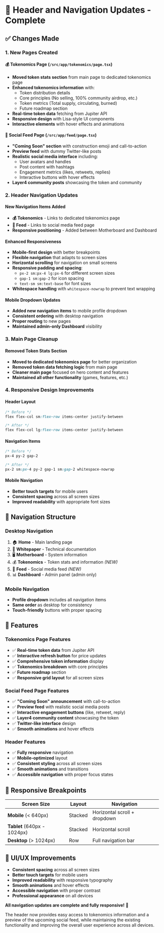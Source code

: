 # 🎯 **Header and Navigation Updates - Complete**

## ✅ **Changes Made**

### **1. New Pages Created**

#### **💰 Tokenomics Page (`/src/app/tokenomics/page.tsx`)**
- **Moved token stats section** from main page to dedicated tokenomics page
- **Enhanced tokenomics information** with:
  - Token distribution details
  - Core principles (No selling, 100% community airdrop, etc.)
  - Token metrics (Total supply, circulating, burned)
  - Future roadmap section
- **Real-time token data** fetching from Jupiter API
- **Responsive design** with Lisa-style UI components
- **Interactive elements** with hover effects and animations

#### **📱 Social Feed Page (`/src/app/feed/page.tsx`)**
- **"Coming Soon" section** with construction emoji and call-to-action
- **Preview feed** with dummy Twitter-like posts
- **Realistic social media interface** including:
  - User avatars and handles
  - Post content with hashtags
  - Engagement metrics (likes, retweets, replies)
  - Interactive buttons with hover effects
- **Layer4 community posts** showcasing the token and community

### **2. Header Navigation Updates**

#### **New Navigation Items Added**
- **💰 Tokenomics** - Links to dedicated tokenomics page
- **📱 Feed** - Links to social media feed page
- **Responsive positioning** - Added between Motherboard and Dashboard

#### **Enhanced Responsiveness**
- **Mobile-first design** with better breakpoints
- **Flexible navigation** that adapts to screen sizes
- **Horizontal scrolling** for navigation on small screens
- **Responsive padding and spacing**:
  - `px-2 sm:px-4 lg:px-6` for different screen sizes
  - `gap-1 sm:gap-2` for icon spacing
  - `text-sm sm:text-base` for font sizes
- **Whitespace handling** with `whitespace-nowrap` to prevent text wrapping

#### **Mobile Dropdown Updates**
- **Added new navigation items** to mobile profile dropdown
- **Consistent ordering** with desktop navigation
- **Proper routing** to new pages
- **Maintained admin-only Dashboard** visibility

### **3. Main Page Cleanup**

#### **Removed Token Stats Section**
- **Moved to dedicated tokenomics page** for better organization
- **Removed token data fetching logic** from main page
- **Cleaner main page** focused on hero content and features
- **Maintained all other functionality** (games, features, etc.)

### **4. Responsive Design Improvements**

#### **Header Layout**
```css
/* Before */
flex flex-col sm:flex-row items-center justify-between

/* After */
flex flex-col lg:flex-row items-center justify-between
```

#### **Navigation Items**
```css
/* Before */
px-4 py-2 gap-2

/* After */
px-2 sm:px-4 py-2 gap-1 sm:gap-2 whitespace-nowrap
```

#### **Mobile Navigation**
- **Better touch targets** for mobile users
- **Consistent spacing** across all screen sizes
- **Improved readability** with appropriate font sizes

## 🎯 **Navigation Structure**

### **Desktop Navigation**
1. 🏠 **Home** - Main landing page
2. 📄 **Whitepaper** - Technical documentation
3. 🖥️ **Motherboard** - System information
4. 💰 **Tokenomics** - Token stats and information *(NEW)*
5. 📱 **Feed** - Social media feed *(NEW)*
6. 📊 **Dashboard** - Admin panel (admin only)

### **Mobile Navigation**
- **Profile dropdown** includes all navigation items
- **Same order** as desktop for consistency
- **Touch-friendly** buttons with proper spacing

## 🚀 **Features**

### **Tokenomics Page Features**
- ✅ **Real-time token data** from Jupiter API
- ✅ **Interactive refresh button** for price updates
- ✅ **Comprehensive token information** display
- ✅ **Tokenomics breakdown** with core principles
- ✅ **Future roadmap** section
- ✅ **Responsive grid layout** for all screen sizes

### **Social Feed Page Features**
- ✅ **"Coming Soon" announcement** with call-to-action
- ✅ **Preview feed** with realistic social media posts
- ✅ **Interactive engagement buttons** (like, retweet, reply)
- ✅ **Layer4 community content** showcasing the token
- ✅ **Twitter-like interface** design
- ✅ **Smooth animations** and hover effects

### **Header Features**
- ✅ **Fully responsive** navigation
- ✅ **Mobile-optimized** layout
- ✅ **Consistent styling** across all screen sizes
- ✅ **Smooth animations** and transitions
- ✅ **Accessible navigation** with proper focus states

## 📱 **Responsive Breakpoints**

| Screen Size | Layout | Navigation |
|-------------|--------|------------|
| **Mobile** (< 640px) | Stacked | Horizontal scroll + dropdown |
| **Tablet** (640px - 1024px) | Stacked | Horizontal scroll |
| **Desktop** (> 1024px) | Row | Full navigation bar |

## 🎨 **UI/UX Improvements**

- **Consistent spacing** across all screen sizes
- **Better touch targets** for mobile users
- **Improved readability** with responsive typography
- **Smooth animations** and hover effects
- **Accessible navigation** with proper contrast
- **Professional appearance** on all devices

**All navigation updates are complete and fully responsive!** 🎉

The header now provides easy access to tokenomics information and a preview of the upcoming social feed, while maintaining the existing functionality and improving the overall user experience across all devices.

